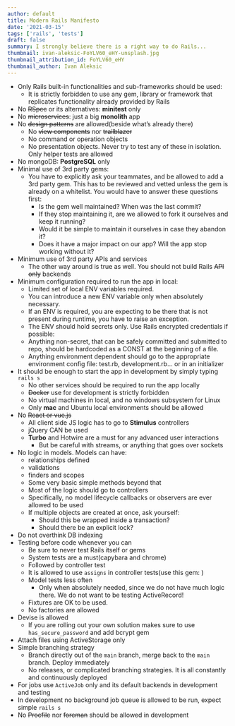 ```yaml
---
author: default
title: Modern Rails Manifesto
date: '2021-03-15'
tags: ['rails', 'tests']
draft: false
summary: I strongly believe there is a right way to do Rails...
thumbnail: ivan-aleksic-FoYLV60_eHY-unsplash.jpg
thumbnail_attribution_id: FoYLV60_eHY
thumbnail_author: Ivan Aleksic
---
```


- Only Rails built-in functionalities and sub-frameworks should be used:
  - It is strictly forbidden to use any gem, library or framework that replicates functionality already provided by Rails
- No ~~RSpec~~ or its alternatives: **minitest** only
- No ~~microservices~~: just a big **monolith** app
- No ~~design patterns~~ are allowed(beside what’s already there)
  - No ~~view components~~ nor ~~trailblazer~~
  - No command or operation objects
  - No presentation objects. Never try to test any of these in isolation. Only helper tests are allowed
- No mongoDB: **PostgreSQL** only
- Minimal use of 3rd party gems:
  - You have to explicitly ask your teammates, and be allowed to add a 3rd party gem. This has to be reviewed and vetted unless the gem is already on a whitelist. You would have to answer these questions first:
    - Is the gem well maintained? When was the last commit?
    - If they stop maintaining it, are we allowed to fork it ourselves and keep it running?
    - Would it be simple to maintain it ourselves in case they abandon it?
    - Does it have a major impact on our app? Will the app stop working without it?
- Minimum use of 3rd party APIs and services
  - The other way around is true as well. You should not build Rails ~~API only~~ backends
- Minimum configuration required to run the app in local:
  - Limited set of local ENV variables required.
  - You can introduce a new ENV variable only when absolutely necessary.
  - If an ENV is required, you are expecting to be there that is not present during runtime, you have to raise an exception.
  - The ENV should hold secrets only. Use Rails encrypted credentials if possible:
  - Anything non-secret, that can be safely committed and submitted to repo, should be hardcoded as a CONST at the beginning of a file.
  - Anything environment dependent should go to the appropriate environment config file: test.rb, development.rb… or in an initializer
- It should be enough to start the app in development by simply typing `rails s`
  - No other services should be required to run the app locally
  - ~~Docker~~ use for development is strictly forbidden
  - No virtual machines in local, and no windows subsystem for Linux
  - Only **mac** and Ubuntu local environments should be allowed
- No ~~React or vue.js~~
  - All client side JS logic has to go to **Stimulus** controllers
  - jQuery CAN be used
  - **Turbo** and Hotwire are a must for any advanced user interactions
    - But be careful with streams, or anything that goes over sockets
- No logic in models. Models can have:
  - relationships defined
  - validations
  - finders and scopes
  - Some very basic simple methods beyond that
  - Most of the logic should go to controllers
  - Specifically, no model lifecycle callbacks or observers are ever allowed to be used
  - If multiple objects are created at once, ask yourself:
    - Should this be wrapped inside a transaction?
    - Should there be an explicit lock?
- Do not overthink DB indexing
- Testing before code whenever you can
  - Be sure to never test Rails itself or gems
  - System tests are a must(capybara and chrome)
  - Followed by controller test
  - It is allowed to use `assigns` in controller tests(use this gem: [](https://github.com/rails/rails-controller-testing))
  - Model tests less often
    - Only when absolutely needed, since we do not have much logic there. We do not want to be testing ActiveRecord!
  - Fixtures are OK to be used.
  - No factories are allowed
- Devise is allowed
  - If you are rolling out your own solution makes sure to use `has_secure_password` and add bcrypt gem
- Attach files using ActiveStorage only
- Simple branching strategy
  - Branch directly out of the `main` branch, merge back to the `main` branch. Deploy immediately
  - No releases, or complicated branching strategies. It is all constantly and continuously deployed
- For jobs use `ActiveJob` only and its default backends in development and testing
- In development no background job queue is allowed to be run, expect simple `rails s`
- No ~~Procfile~~ nor ~~foreman~~ should be allowed in development
